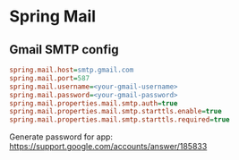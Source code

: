 # Spring Mail

## Gmail SMTP config

```ini
spring.mail.host=smtp.gmail.com
spring.mail.port=587
spring.mail.username=<your-gmail-username>
spring.mail.password=<your-gmail-password>
spring.mail.properties.mail.smtp.auth=true
spring.mail.properties.mail.smtp.starttls.enable=true
spring.mail.properties.mail.smtp.starttls.required=true
```

Generate password for app: https://support.google.com/accounts/answer/185833
